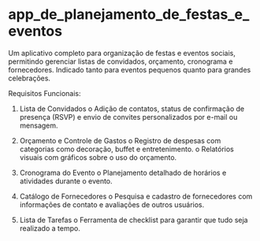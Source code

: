 # app_de_planejamento_de_festas_e_eventos

Um aplicativo completo para organização de festas e eventos sociais, permitindo 
gerenciar listas de convidados, orçamento, cronograma e fornecedores. Indicado 
tanto para eventos pequenos quanto para grandes celebrações. 

Requisitos Funcionais: 

1. Lista de Convidados 
o Adição de contatos, status de confirmação de presença (RSVP) e 
envio de convites personalizados por e-mail ou mensagem. 

2. Orçamento e Controle de Gastos 
o Registro de despesas com categorias como decoração, buffet e 
entretenimento. 
o Relatórios visuais com gráficos sobre o uso do orçamento. 

3. Cronograma do Evento 
o Planejamento detalhado de horários e atividades durante o evento. 

4. Catálogo de Fornecedores 
o Pesquisa e cadastro de fornecedores com informações de contato e 
avaliações de outros usuários. 

5. Lista de Tarefas 
o Ferramenta de checklist para garantir que tudo seja realizado a 
tempo. 

